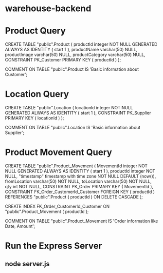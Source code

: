 # warehouse-backend

# Product Query

CREATE TABLE "public".Product
(
 productId       integer NOT NULL GENERATED ALWAYS AS IDENTITY (
 start 1
 ),
 productName     varchar(50) NULL,
 productImage    varchar(50) NULL,
 productCategory varchar(50) NULL,
 CONSTRAINT PK_Customer PRIMARY KEY ( productId )
);

COMMENT ON TABLE "public".Product IS 'Basic information 
about Customer';

# Location Query

CREATE TABLE "public".Location
(
 locationId integer NOT NULL GENERATED ALWAYS AS IDENTITY (
 start 1
 ),
 CONSTRAINT PK_Supplier PRIMARY KEY ( locationId )
);

COMMENT ON TABLE "public".Location IS 'Basic information 
about Supplier';

# Product Movement Query

CREATE TABLE "public".Product_Movement
(
 MovementId   integer NOT NULL GENERATED ALWAYS AS IDENTITY (
 start 1
 ),
 productId    integer NOT NULL,
 "timestamp"    timestamp with time zone NOT NULL DEFAULT (now()),
 fromLocation varchar(50) NOT NULL,
 toLocation   varchar(50) NOT NULL,
 qty          int NOT NULL,
 CONSTRAINT PK_Order PRIMARY KEY ( MovementId ),
 CONSTRAINT FK_Order_CustomerId_Customer FOREIGN KEY ( productId ) REFERENCES "public".Product ( productId ) ON DELETE CASCADE
);

CREATE INDEX FK_Order_CustomerId_Customer ON "public".Product_Movement
(
 productId
);

COMMENT ON TABLE "public".Product_Movement IS 'Order information
like Date, Amount';

# Run the Express Server
## node server.js

